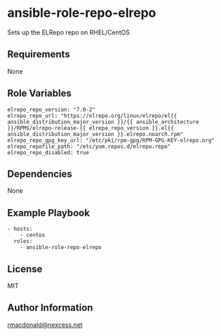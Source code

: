 ansible-role-repo-elrepo
===============

Sets up the ELRepo repo on RHEL/CentOS

Requirements
------------

None

Role Variables
--------------
    elrepo_repo_version: "7.0-2"
    elrepo_repo_url: "https://elrepo.org/linux/elrepo/el{{ ansible_distribution_major_version }}/{{ ansible_architecture }}/RPMS/elrepo-release-{{ elrepo_repo_version }}.el{{ ansible_distribution_major_version }}.elrepo.noarch.rpm"
    elrepo_repo_gpg_key_url: "/etc/pki/rpm-gpg/RPM-GPG-KEY-elrepo.org"
    elrepo_repofile_path: "/etc/yum.repos.d/elrepo.repo"
    elrepo_repo_disabled: true

Dependencies
------------

None

Example Playbook
----------------

    - hosts:
        - centos
      roles:
        - ansible-role-repo-elrepo

License
-------

MIT

Author Information
------------------

rmacdonald@nexcess.net
